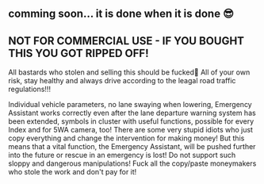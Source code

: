 ## comming soon... it is done when it is done 😎

## NOT FOR COMMERCIAL USE - IF YOU BOUGHT THIS YOU GOT RIPPED OFF!



All bastards who stolen and selling this should be fucked🖕
All of your own risk, stay healthy and always drive according to the leagal road traffic regulations!!!

Individual vehicle parameters, no lane swaying when lowering, Emergency Assistant works correctly even after the lane departure warning system has been extended, symbols in cluster with useful functions, possible for every Index and for 5WA camera, too! 
There are some very stupid idiots who just copy everything and change the intervention for making money! But this means that a vital function, the Emergency Assistant, will be pushed further into the future or rescue in an emergency is lost! Do not support such sloppy and dangerous manipulations! Fuck all the copy/paste moneymakers who stole the work and don't pay for it!
